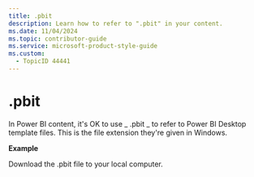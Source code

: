 ```yaml
---
title: .pbit
description: Learn how to refer to ".pbit" in your content.
ms.date: 11/04/2024
ms.topic: contributor-guide
ms.service: microsoft-product-style-guide
ms.custom:
  - TopicID 44441
---
```



# .pbit

In Power BI content, it's OK to use _ .pbit _ to refer to Power BI Desktop template files. This is the file extension they're given in Windows.

**Example**

Download the .pbit file to your local computer.

